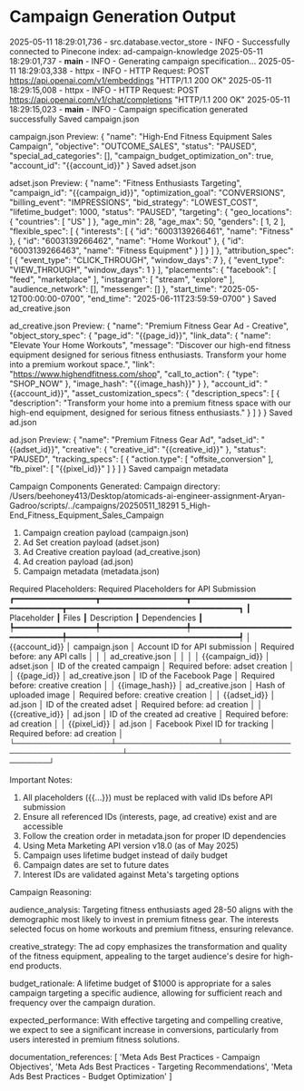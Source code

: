 
# Campaign Generation Output

2025-05-11 18:29:01,736 - src.database.vector_store - INFO - Successfully connected to Pinecone index: ad-campaign-knowledge
2025-05-11 18:29:01,737 - __main__ - INFO - Generating campaign specification...
2025-05-11 18:29:03,338 - httpx - INFO - HTTP Request: POST https://api.openai.com/v1/embeddings "HTTP/1.1 200 OK"
2025-05-11 18:29:15,008 - httpx - INFO - HTTP Request: POST https://api.openai.com/v1/chat/completions "HTTP/1.1 200 OK"
2025-05-11 18:29:15,023 - __main__ - INFO - Campaign specification generated successfully
Saved campaign.json

campaign.json Preview:
{
  "name": "High-End Fitness Equipment Sales Campaign",
  "objective": "OUTCOME_SALES",
  "status": "PAUSED",
  "special_ad_categories": [],
  "campaign_budget_optimization_on": true,
  "account_id": "{{account_id}}"
}
Saved adset.json

adset.json Preview:
{
  "name": "Fitness Enthusiasts Targeting",
  "campaign_id": "{{campaign_id}}",
  "optimization_goal": "CONVERSIONS",
  "billing_event": "IMPRESSIONS",
  "bid_strategy": "LOWEST_COST",
  "lifetime_budget": 1000,
  "status": "PAUSED",
  "targeting": {
    "geo_locations": {
      "countries": [
        "US"
      ]
    },
    "age_min": 28,
    "age_max": 50,
    "genders": [
      1,
      2
    ],
    "flexible_spec": [
      {
        "interests": [
          {
            "id": "6003139266461",
            "name": "Fitness"
          },
          {
            "id": "6003139266462",
            "name": "Home Workout"
          },
          {
            "id": "6003139266463",
            "name": "Fitness Equipment"
          }
        ]
      }
    ]
  },
  "attribution_spec": [
    {
      "event_type": "CLICK_THROUGH",
      "window_days": 7
    },
    {
      "event_type": "VIEW_THROUGH",
      "window_days": 1
    }
  ],
  "placements": {
    "facebook": [
      "feed",
      "marketplace"
    ],
    "instagram": [
      "stream",
      "explore"
    ],
    "audience_network": [],
    "messenger": []
  },
  "start_time": "2025-05-12T00:00:00-0700",
  "end_time": "2025-06-11T23:59:59-0700"
}
Saved ad_creative.json

ad_creative.json Preview:
{
  "name": "Premium Fitness Gear Ad - Creative",
  "object_story_spec": {
    "page_id": "{{page_id}}",
    "link_data": {
      "name": "Elevate Your Home Workouts",
      "message": "Discover our high-end fitness equipment designed for serious fitness enthusiasts. 
Transform your home into a premium workout space.",
      "link": "https://www.highendfitness.com/shop",
      "call_to_action": {
        "type": "SHOP_NOW"
      },
      "image_hash": "{{image_hash}}"
    }
  },
  "account_id": "{{account_id}}",
  "asset_customization_specs": {
    "description_specs": [
      {
        "description": "Transform your home into a premium fitness space with our high-end equipment, 
designed for serious fitness enthusiasts."
      }
    ]
  }
}
Saved ad.json

ad.json Preview:
{
  "name": "Premium Fitness Gear Ad",
  "adset_id": "{{adset_id}}",
  "creative": {
    "creative_id": "{{creative_id}}"
  },
  "status": "PAUSED",
  "tracking_specs": [
    {
      "action.type": [
        "offsite_conversion"
      ],
      "fb_pixel": [
        "{{pixel_id}}"
      ]
    }
  ]
}
Saved campaign metadata

Campaign Components Generated:
Campaign directory: 
/Users/beehoney413/Desktop/atomicads-ai-engineer-assignment-Aryan-Gadroo/scripts/../campaigns/20250511_18291
5_High-End_Fitness_Equipment_Sales_Campaign
1. Campaign creation payload (campaign.json)
2. Ad Set creation payload (adset.json)
3. Ad Creative creation payload (ad_creative.json)
4. Ad creation payload (ad.json)
5. Campaign metadata (metadata.json)

Required Placeholders:
                                  Required Placeholders for API Submission                                  
┏━━━━━━━━━━━━━━━━━┳━━━━━━━━━━━━━━━━━━┳━━━━━━━━━━━━━━━━━━━━━━━━━━━━━━━━┳━━━━━━━━━━━━━━━━━━━━━━━━━━━━━━━━━━━━┓
┃ Placeholder     ┃ Files            ┃ Description                    ┃ Dependencies                       ┃
┡━━━━━━━━━━━━━━━━━╇━━━━━━━━━━━━━━━━━━╇━━━━━━━━━━━━━━━━━━━━━━━━━━━━━━━━╇━━━━━━━━━━━━━━━━━━━━━━━━━━━━━━━━━━━━┩
│ {{account_id}}  │ campaign.json    │ Account ID for API submission  │ Required before: any API calls     │
│                 │ ad_creative.json │                                │                                    │
│ {{campaign_id}} │ adset.json       │ ID of the created campaign     │ Required before: adset creation    │
│ {{page_id}}     │ ad_creative.json │ ID of the Facebook Page        │ Required before: creative creation │
│ {{image_hash}}  │ ad_creative.json │ Hash of uploaded image         │ Required before: creative creation │
│ {{adset_id}}    │ ad.json          │ ID of the created adset        │ Required before: ad creation       │
│ {{creative_id}} │ ad.json          │ ID of the created ad creative  │ Required before: ad creation       │
│ {{pixel_id}}    │ ad.json          │ Facebook Pixel ID for tracking │ Required before: ad creation       │
└─────────────────┴──────────────────┴────────────────────────────────┴────────────────────────────────────┘

Important Notes:
1. All placeholders ({{...}}) must be replaced with valid IDs before API submission
2. Ensure all referenced IDs (interests, page, ad creative) exist and are accessible
3. Follow the creation order in metadata.json for proper ID dependencies
4. Using Meta Marketing API version v18.0 (as of May 2025)
5. Campaign uses lifetime budget instead of daily budget
6. Campaign dates are set to future dates
7. Interest IDs are validated against Meta's targeting options

Campaign Reasoning:

audience_analysis:
Targeting fitness enthusiasts aged 28-50 aligns with the demographic most likely to invest in premium 
fitness gear. The interests selected focus on home workouts and premium fitness, ensuring relevance.

creative_strategy:
The ad copy emphasizes the transformation and quality of the fitness equipment, appealing to the target 
audience's desire for high-end products.

budget_rationale:
A lifetime budget of $1000 is appropriate for a sales campaign targeting a specific audience, allowing for 
sufficient reach and frequency over the campaign duration.

expected_performance:
With effective targeting and compelling creative, we expect to see a significant increase in conversions, 
particularly from users interested in premium fitness solutions.

documentation_references:
[
    'Meta Ads Best Practices - Campaign Objectives',
    'Meta Ads Best Practices - Targeting Recommendations',
    'Meta Ads Best Practices - Budget Optimization'
]
